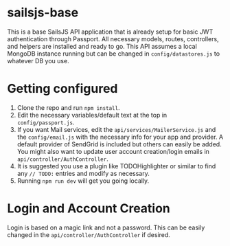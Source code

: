 # sailsjs-base

This is a base SailsJS API application that is already setup for basic JWT authentication through Passport. All necessary models, routes, controllers, and helpers are installed and ready to go. This API assumes a local MongoDB instance running but can be changed in `config/datastores.js` to whatever DB you use.

# Getting configured

1. Clone the repo and run `npm install`.
2. Edit the necessary variables/default text at the top in `config/passport.js`.
3. If you want Mail services, edit the `api/services/MailerService.js` and the `config/email.js` with the necessary info for your app and provider. A default provider of SendGrid is included but others can easily be added. You might also want to update user account creation/login emails in `api/controller/AuthController`.
4. It is suggested you use a plugin like TODOHighlighter or similar to find any `// TODO:` entries and modify as necessary.
5. Running `npm run dev` will get you going locally.

# Login and Account Creation

Login is based on a magic link and not a password. This can be easily changed in the `api/controller/AuthController` if desired.
